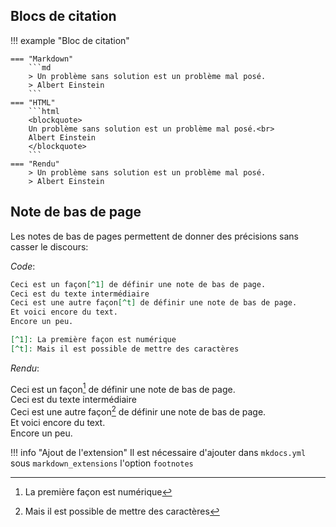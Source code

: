 ## Blocs de citation

!!! example "Bloc de citation"

    === "Markdown"
        ```md
        > Un problème sans solution est un problème mal posé.  
        > Albert Einstein
        ```
    === "HTML"
        ```html
        <blockquote>
        Un problème sans solution est un problème mal posé.<br>
        Albert Einstein
        </blockquote>
        ```
    === "Rendu"
        > Un problème sans solution est un problème mal posé.  
        > Albert Einstein

## Note de bas de page

Les notes de bas de pages permettent de donner des précisions sans casser le discours:

*Code*:

```md
Ceci est un façon[^1] de définir une note de bas de page.  
Ceci est du texte intermédiaire  
Ceci est une autre façon[^t] de définir une note de bas de page.  
Et voici encore du text.  
Encore un peu.  

[^1]: La première façon est numérique
[^t]: Mais il est possible de mettre des caractères
```

*Rendu*:

Ceci est un façon[^1] de définir une note de bas de page.  
Ceci est du texte intermédiaire  
Ceci est une autre façon[^t] de définir une note de bas de page.  
Et voici encore du text.  
Encore un peu.  

[^1]: La première façon est numérique
[^t]: Mais il est possible de mettre des caractères

!!! info "Ajout de l'extension"
    Il est nécessaire d'ajouter dans `mkdocs.yml` sous `markdown_extensions` l'option `footnotes`